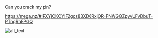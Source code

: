 Can you crack my pin?

https://mega.nz/#!PXYjCKCY!F2gcs83XD6RxjOR-FNWGQZpyvUFvDbuT-PTnqRhBPGQ

![alt_text](https://i.imgur.com/KgmtRbz.png)

